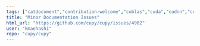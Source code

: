 ```yaml
---
tags: ["catdocument","contribution-welcome","cublas","cuda","cudnn","cupy","curand","cusolver","cusparse","cusparselt","cutensor","gpu","nccl","numpy","nvrtc","nvtx","priomedium","python","rocm","scipy","tensor"]
title: "Minor Documentation Issues"
html_url: "https://github.com/cupy/cupy/issues/4902"
user: "kmaehashi"
repo: "cupy/cupy"
---
```


